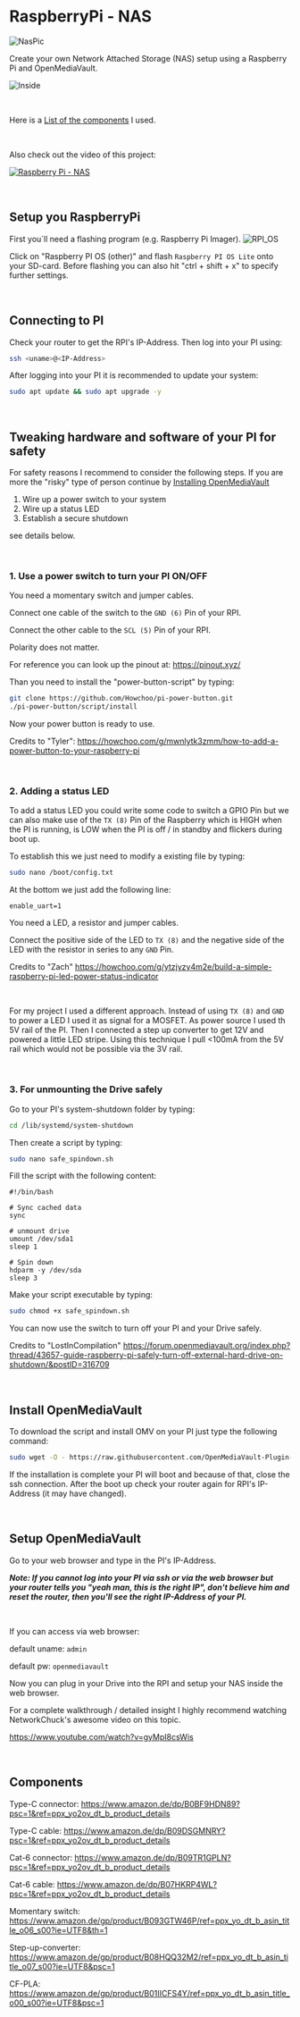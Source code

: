 # RaspberryPi - NAS

![NasPic](/PICs/NAS_1.jpg)

Create your own Network Attached Storage (NAS) setup using a Raspberry Pi and OpenMediaVault.

![Inside](/PICs/inside.jpg)

<br>

Here is a [List of the components](#components) I used.

<br>

Also check out the video of this project:

[![Raspberry Pi - NAS](https://res.cloudinary.com/marcomontalbano/image/upload/v1678908248/video_to_markdown/images/youtube--Wfi1DpxG3Zc-c05b58ac6eb4c4700831b2b3070cd403.jpg)](https://youtu.be/Wfi1DpxG3Zc "Raspberry Pi - NAS")


<br>

## Setup you RaspberryPi
First you´ll need a flashing program (e.g. Raspberry Pi Imager).
![RPI_OS](/PICs/RPI_OS.png)

Click on "Raspberry PI OS (other)" and flash `Raspberry PI OS Lite` onto your SD-card. Before flashing you can also hit "ctrl + shift + x" to specify further settings. 

<br>

## Connecting to PI
Check your router to get the RPI's IP-Address. Then log into your PI using:
```bash
ssh <uname>@<IP-Address>
```

After logging into your PI it is recommended to update your system:
```bash
sudo apt update && sudo apt upgrade -y
```
<br>

## Tweaking hardware and software of your PI for safety
For safety reasons I recommend to consider the following steps. If you are more the "risky" type of person continue by [Installing OpenMediaVault](#install-openmediavault)

1. Wire up a power switch to your system
2. Wire up a status LED 
3. Establish a secure shutdown

see details below.

<br>

### **1. Use a power switch to turn your PI ON/OFF**

You need a momentary switch and jumper cables.

Connect one cable of the switch to the `GND (6)` Pin of your RPI.

Connect the other cable to the `SCL (5)` Pin of your RPI.

Polarity does not matter.

For reference you can look up the pinout at:
https://pinout.xyz/


Than you need to install the "power-button-script" by typing:
```bash
git clone https://github.com/Howchoo/pi-power-button.git
./pi-power-button/script/install
```

Now your power button is ready to use.


Credits to "Tyler":
https://howchoo.com/g/mwnlytk3zmm/how-to-add-a-power-button-to-your-raspberry-pi

<br>

### **2. Adding a status LED**
To add a status LED you could write some code to switch a GPIO Pin but we can also make use of the `TX (8)` Pin of the Raspberry which is HIGH when the PI is running, is LOW when the PI is off / in standby and flickers during boot up.

To establish this we just need to modify a existing file by typing:
```bash
sudo nano /boot/config.txt
```

At the bottom we just add the following line:
```script
enable_uart=1
```


You need a LED, a resistor and jumper cables.

Connect the positive side of the LED to `TX (8)` and the negative side of the LED with the resistor in series to any `GND` Pin.

Credits to "Zach" https://howchoo.com/g/ytzjyzy4m2e/build-a-simple-raspberry-pi-led-power-status-indicator

<br>

For my project I used a different approach. Instead of using `TX (8)` and `GND` to power a LED I used it as signal for a MOSFET. As power source I used th 5V rail of the PI. Then I connected a step up converter to get 12V and powered a little LED stripe. Using this technique I pull <100mA from the 5V rail which would not be possible via the 3V rail.



<br>

### **3. For unmounting the Drive safely**

Go to your PI's system-shutdown folder by typing:
```bash
cd /lib/systemd/system-shutdown
```
Then create a script by typing:
```bash
sudo nano safe_spindown.sh
```

Fill the script with the following content:
```script
#!/bin/bash

# Sync cached data
sync

# unmount drive
umount /dev/sda1
sleep 1

# Spin down
hdparm -y /dev/sda
sleep 3
```

Make your script executable by typing:
```bash
sudo chmod +x safe_spindown.sh
```

You can now use the switch to turn off your PI and your Drive safely.

Credits to "LostInCompilation" https://forum.openmediavault.org/index.php?thread/43657-guide-raspberry-pi-safely-turn-off-external-hard-drive-on-shutdown/&postID=316709

<br>

## Install OpenMediaVault
To download the script and install OMV on your PI just type the following command:
```bash
sudo wget -O - https://raw.githubusercontent.com/OpenMediaVault-Plugin-Developers/installScript/master/install | sudo bash
```

If the installation is complete your PI will boot and because of that, close the ssh connection. After the boot up check your router again for RPI's IP-Address (it may have changed).

<br>

## Setup OpenMediaVault
Go to your web browser and type in the PI's IP-Address.

***Note: If you cannot log into your PI via ssh or via the web browser but your router tells you "yeah man, this is the right IP", don't believe him and reset the router, then you'll see the right IP-Address of your PI.***

<br>

If you can access via web browser:

default uname: `admin`

default pw: `openmediavault`

Now you can plug in your Drive into the RPI and setup your NAS inside the web browser.
<br>

For a complete walkthrough / detailed insight I highly recommend watching NetworkChuck's awesome video on this topic.

https://www.youtube.com/watch?v=gyMpI8csWis

<br>


## Components
Type-C connector: https://www.amazon.de/dp/B0BF9HDN89?psc=1&ref=ppx_yo2ov_dt_b_product_details

Type-C cable: https://www.amazon.de/dp/B09DSGMNRY?psc=1&ref=ppx_yo2ov_dt_b_product_details

Cat-6 connector: https://www.amazon.de/dp/B09TR1GPLN?psc=1&ref=ppx_yo2ov_dt_b_product_details

Cat-6 cable: https://www.amazon.de/dp/B07HKRP4WL?psc=1&ref=ppx_yo2ov_dt_b_product_details

Momentary switch: https://www.amazon.de/gp/product/B093GTW46P/ref=ppx_yo_dt_b_asin_title_o06_s00?ie=UTF8&th=1

Step-up-converter: https://www.amazon.de/gp/product/B08HQQ32M2/ref=ppx_yo_dt_b_asin_title_o07_s00?ie=UTF8&psc=1

CF-PLA: https://www.amazon.de/gp/product/B01IICFS4Y/ref=ppx_yo_dt_b_asin_title_o00_s00?ie=UTF8&psc=1
